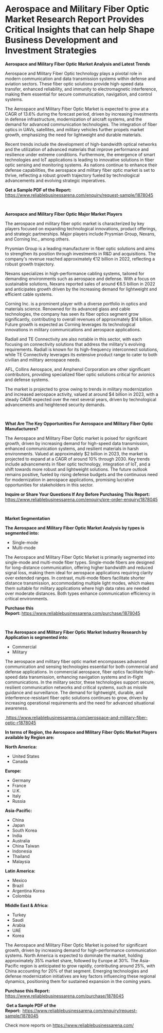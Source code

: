 <p><h1>Aerospace and Military Fiber Optic Market Research Report Provides Critical Insights that can help Shape Business Development and Investment Strategies</h1></p><p><strong>Aerospace and Military Fiber Optic Market Analysis and Latest Trends</strong></p>
<p><p>Aerospace and Military Fiber Optic technology plays a pivotal role in modern communication and data transmission systems within defense and aviation sectors. These fiber optic solutions provide high-speed data transfer, enhanced reliability, and immunity to electromagnetic interference, making them essential for secure communication, navigation, and control systems. </p><p>The Aerospace and Military Fiber Optic Market is expected to grow at a CAGR of 13.6% during the forecast period, driven by increasing investments in defense infrastructure, modernization of aircraft systems, and the demand for advanced communication technologies. The integration of fiber optics in UAVs, satellites, and military vehicles further propels market growth, emphasizing the need for lightweight and durable materials. </p><p>Recent trends include the development of high-bandwidth optical networks and the utilization of advanced materials that improve performance and resilience under extreme conditions. Furthermore, the emergence of smart technologies and IoT applications is leading to innovative solutions in fiber optic sensing and monitoring systems. As nations continue to enhance their defense capabilities, the aerospace and military fiber optic market is set to thrive, reflecting a robust growth trajectory fueled by technological advancements and evolving strategic imperatives.</p></p>
<p><strong>Get a Sample PDF of the Report:&nbsp;</strong> <a href="https://www.reliablebusinessarena.com/enquiry/request-sample/1878045?utm_campaign=2984&utm_medium=2&utm_source=Github&utm_content=ia&utm_term=03042025&utm_id=aerospace-and-military-fiber-optic">https://www.reliablebusinessarena.com/enquiry/request-sample/1878045</a></p>
<p>&nbsp;</p>
<p><strong>Aerospace and Military Fiber Optic Major Market Players</strong></p>
<p><p>The aerospace and military fiber optic market is characterized by key players focused on expanding technological innovations, product offerings, and strategic partnerships. Major players include Prysmian Group, Nexans, and Corning Inc., among others.</p><p>Prysmian Group is a leading manufacturer in fiber optic solutions and aims to strengthen its position through investments in R&D and acquisitions. The company's revenue reached approximately €12 billion in 2022, reflecting a robust growth trajectory.</p><p>Nexans specializes in high-performance cabling systems, tailored for demanding environments such as aerospace and defense. With a focus on sustainable solutions, Nexans reported sales of around €6.5 billion in 2022 and anticipates growth driven by the increasing demand for lightweight and efficient cable systems.</p><p>Corning Inc. is a prominent player with a diverse portfolio in optics and materials science. Renowned for its advanced glass and cable technologies, the company has seen its fiber optics segment grow significantly, contributing to overall revenues of approximately $14 billion. Future growth is expected as Corning leverages its technological innovations in military communications and aerospace applications.</p><p>Radiall and TE Connectivity are also notable in this sector, with each focusing on connectivity solutions that address the military's evolving requirements. Radiall is known for its high-frequency interconnect solutions, while TE Connectivity leverages its extensive product range to cater to both civilian and military aerospace needs.</p><p>AFL, Collins Aerospace, and Amphenol Corporation are other significant contributors, providing specialized fiber optic solutions critical for avionics and defense systems.</p><p>The market is projected to grow owing to trends in military modernization and increased aerospace activity, valued at around $4 billion in 2023, with a steady CAGR expected over the next several years, driven by technological advancements and heightened security demands.</p></p>
<p>&nbsp;</p>
<p><strong>What Are The Key Opportunities For Aerospace and Military Fiber Optic Manufacturers?</strong></p>
<p><p>The Aerospace and Military Fiber Optic market is poised for significant growth, driven by increasing demand for high-speed data transmission, enhanced communication systems, and resilient materials in harsh environments. Valued at approximately $2 billion in 2023, the market is projected to expand at a CAGR of around 10% through 2030. Key trends include advancements in fiber optic technology, integration of IoT, and a shift towards more robust and lightweight solutions. The future outlook remains positive, fueled by rising defense budgets and the continuous need for modernization in aerospace applications, promising lucrative opportunities for stakeholders in this sector.</p></p>
<p><strong>Inquire or Share Your Questions If Any Before Purchasing This Report:</strong> <a href="https://www.reliablebusinessarena.com/enquiry/pre-order-enquiry/1878045?utm_campaign=2984&utm_medium=2&utm_source=Github&utm_content=ia&utm_term=03042025&utm_id=aerospace-and-military-fiber-optic">https://www.reliablebusinessarena.com/enquiry/pre-order-enquiry/1878045</a></p>
<p>&nbsp;</p>
<p><strong>Market Segmentation</strong></p>
<p><strong>The Aerospace and Military Fiber Optic Market Analysis by types is segmented into:</strong></p>
<p><ul><li>Single-mode</li><li>Multi-mode</li></ul></p>
<p><p>The Aerospace and Military Fiber Optic Market is primarily segmented into single-mode and multi-mode fiber types. Single-mode fibers are designed for long-distance communication, offering higher bandwidth and reduced signal loss, making them ideal for aerospace applications requiring clarity over extended ranges. In contrast, multi-mode fibers facilitate shorter distance transmission, accommodating multiple light modes, which makes them suitable for military applications where high data rates are needed over moderate distances. Both types enhance communication efficiency in critical environments.</p></p>
<p><strong>Purchase this Report:&nbsp;</strong><a href="https://www.reliablebusinessarena.com/purchase/1878045?utm_campaign=2984&utm_medium=2&utm_source=Github&utm_content=ia&utm_term=03042025&utm_id=aerospace-and-military-fiber-optic">https://www.reliablebusinessarena.com/purchase/1878045</a></p>
<p>&nbsp;</p>
<p><strong>The Aerospace and Military Fiber Optic Market Industry Research by Application is segmented into:</strong></p>
<p><ul><li>Commercial</li><li>Military</li></ul></p>
<p><p>The aerospace and military fiber optic market encompasses advanced communication and sensing technologies essential for both commercial and defense applications. In commercial aerospace, fiber optics facilitate high-speed data transmission, enhancing navigation systems and in-flight communications. In the military sector, these technologies support secure, resilient communication networks and critical systems, such as missile guidance and surveillance. The demand for lightweight, durable, and interference-resistant fiber optic solutions continues to grow, driven by increasing operational requirements and the need for advanced situational awareness.</p></p>
<p><a href="https://www.reliablebusinessarena.com/aerospace-and-military-fiber-optic-r1878045?utm_campaign=2984&utm_medium=2&utm_source=Github&utm_content=ia&utm_term=03042025&utm_id=aerospace-and-military-fiber-optic">&nbsp;https://www.reliablebusinessarena.com/aerospace-and-military-fiber-optic-r1878045</a></p>
<p><strong>In terms of Region, the Aerospace and Military Fiber Optic Market Players available by Region are:</strong></p>
<p>
    <p> <strong> North America: </strong>
        <ul>
            <li>United States</li>
            <li>Canada</li>
        </ul>
        </p> 
    <p> <strong> Europe: </strong>
        <ul>
            <li>Germany</li>
            <li>France</li>
            <li>U.K.</li>
            <li>Italy</li>
            <li>Russia</li>
        </ul>
        </p> 
    <p> <strong> Asia-Pacific: </strong>
        <ul>
            <li>China</li>
            <li>Japan</li>
            <li>South Korea</li>
            <li>India</li>
            <li>Australia</li>
            <li>China Taiwan</li>
            <li>Indonesia</li>
            <li>Thailand</li>
            <li>Malaysia</li>
        </ul>
        </p> 
    <p> <strong> Latin America: </strong>
        <ul>
            <li>Mexico</li>
            <li>Brazil</li>
            <li>Argentina Korea</li>
            <li>Colombia</li>
        </ul>
        </p> 
    <p> <strong> Middle East & Africa: </strong>
        <ul>
            <li>Turkey</li>
            <li>Saudi</li>
            <li>Arabia</li>
            <li>UAE</li>
            <li>Korea</li>
        </ul>
    </p>
    </p>
<p><p>The Aerospace and Military Fiber Optic Market is poised for significant growth, driven by increasing demand for high-performance communication systems. North America is expected to dominate the market, holding approximately 35% market share, followed by Europe at 30%. The Asia-Pacific region is anticipated to grow rapidly, contributing around 25%, with China accounting for 20% of that segment. Emerging technologies and defense modernization initiatives are key factors influencing these regional dynamics, positioning them for sustained expansion in the coming years.</p></p>
<p><strong>Purchase this Report: </strong><a href="https://www.reliablebusinessarena.com/purchase/1878045?utm_campaign=2984&utm_medium=2&utm_source=Github&utm_content=ia&utm_term=03042025&utm_id=aerospace-and-military-fiber-optic">https://www.reliablebusinessarena.com/purchase/1878045</a></p>
<p>&nbsp;<strong>Get a Sample PDF of the Report:&nbsp;&nbsp;</strong><a href="https://www.reliablebusinessarena.com/enquiry/request-sample/1878045?utm_campaign=2984&utm_medium=2&utm_source=Github&utm_content=ia&utm_term=03042025&utm_id=aerospace-and-military-fiber-optic">https://www.reliablebusinessarena.com/enquiry/request-sample/1878045</a></p>
<p><strong></strong></p>
<p>Check more reports on <a href="https://www.reliablebusinessarena.com/?utm_campaign=2984&utm_medium=2&utm_source=Github&utm_content=ia&utm_term=03042025&utm_id=aerospace-and-military-fiber-optic">https://www.reliablebusinessarena.com/</a></p>